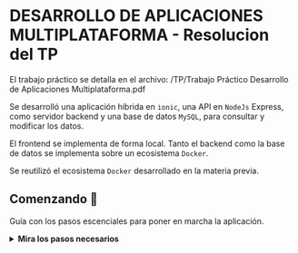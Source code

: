 
DESARROLLO DE APLICACIONES MULTIPLATAFORMA - Resolucion del TP
=======================

El trabajo práctico se detalla en el archivo: /TP/Trabajo Práctico Desarrollo de Aplicaciones Multiplataforma.pdf

Se desarrolló una aplicación híbrida en `ionic`, una API en `NodeJs` Express, como servidor backend y una base de datos `MySQL`, para consultar y modificar los datos.

El frontend se implementa de forma local. Tanto el backend como la base de datos se implementa sobre un ecosistema `Docker`.

Se reutilizó el ecosistema `Docker` desarrollado en la materia previa.

## Comenzando 🚀

Guía con los pasos escenciales para poner en marcha la aplicación.

<details><summary><b>Mira los pasos necesarios</b></summary><br>

### Instalar las dependencias

Para correr este proyecto es necesario instalar:

`Docker` y `Docker Compose`. Referencias en [este artículo](https://www.gotoiot.com/pages/articles/docker_installation_linux/) o en la documentación oficial de[Docker](https://docs.docker.com/get-docker/) y también la de [Docker Compose](https://docs.docker.com/compose/install/).

Instalar npm: sudo npm install -g npm@8.18.0

Instalar angular cli:sudo npm install -g @angular/cli@13.0.0

Instalar ionic cli: sudo npm i -g @ionic/cli

### Descargar el código

Para descargar el código, lo más conveniente es realizar un `fork` de este proyecto  haciendo click en [este link](https://github.com/FabianSossa/tp-final-DAM/fork). A continuación se descarga con este comando (reeemplazando el usuario en el link):

```
git clone https://github.com/FabianSossa/tp-final-DAM
```

> En caso de no tener una cuenta en Github, clonar directamente este repo.
### Ejecutar la aplicación

Para ejecutar el backend con la API Express y la base de datos, hay que correr el comando `docker-compose up` desde un terminal en el directorio raiz `/`. Este comando va a descargar las imágenes de Docker de node, de la base datos y del admin de la DB, y luego ponerlas en funcionamiento.

Para ejecutar la aplicación en Ionic, abrir un terminal en el directorio `/src/frontend`. Primero ejecutar  `npm install` (para que queden instaladas las dependencias necesarias) y posteriormente `ionic serve`

Para acceder al cliente web se debe ingresar la URL [http://localhost:8100/home](http://localhost:8100/) y para acceder al admin de la DB a [localhost:8001/](http://localhost:8001/). 

### Estructura del proyecto

```sh
├── db                          # directorio de la DB
│   ├── data                    # estructura y datos de la DB
│   └── dumps                   # directorio de estructuras de la DB
│       └── estructuraTPDAM.sql # estructura con la base de datos 
├── doc                         # documentacion general del proyecto
└── src                         # directorio codigo fuente
│   ├── backend                 # directorio para el backend de la aplicacion
│   │   ├── index.js            # codigo principal del backend
│   │   ├── mysql-connector.js  # codigo de conexion a la base de datos
│   │   ├── package.json        # configuracion de proyecto NodeJS
│   │   └── package-lock.json   # configuracion de proyecto NodeJS
│   └── frontend                # directorio para el frontend de la aplicacion (ionic)
│       
├── docker-compose.yml          # archivo donde se aloja la configuracion completa
├── README.md                   # este archivo
├── CHANGELOG.md                # archivo para guardar los cambios del proyecto
├── LICENSE.md                  # licencia del proyecto
```

